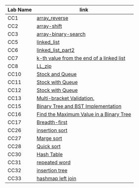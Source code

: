 | Lab Name       | link |
| ----------- | ----------- |
| CC1| [array_reverse](data_structures_and_algorithms/challenges/array-reverse/readme.md)|
| CC2| [array-shift](data_structures_and_algorithms/challenges/array-shift/array-shift.md)|
| CC3| [array-binary-search](data_structures_and_algorithms/challenges/array-binary-search/array-binary-search.md)|
| CC5| [linked_list](data_structures_and_algorithms/Data_Structures/linked_list/readmdLinkedList.md)|
| CC6| [linked_list_part2](data_structures_and_algorithms/Data_Structures/linked_list/CC6readme.md)|
| CC7| [k-th value from the end of a linked list](data_structures_and_algorithms/Data_Structures/linked_list/CC7readme.md)|
| CC8| [LL_zip](data_structures_and_algorithms/challenges/ll_zip/README.md)|
| CC10| [Stock and Queue](data_structures_and_algorithms/challenges/queue_with_stacks/queue_with_stacks.md)|
| CC11| [Stock with Queue](data_structures_and_algorithms/challenges/queue_with_stacks/queue_with_stacks.md)|
| CC12| [Stock with Queue](data_structures_and_algorithms/challenges/queue_with_stacks/queue_with_stacks.md)|
| CC13| [Multi-bracket Validation.](data_structures_and_algorithms/challenges/multi_bracket_validation/multi_bracket_validation.md)|
| CC15| [Binary Tree and BST Implementation](data_structures_and_algorithms/Data_Structures/trees/treeREADME.md)|
| CC16| [Find the Maximum Value in a Binary Tree](data_structures_and_algorithms/Data_Structures/trees/find_max_tree.md)|Breadth-first
| CC17| [Breadth-first](data_structures_and_algorithms/Data_Structures/trees/find_max_tree.md)|
| CC26| [insertion sort](data_structures_and_algorithms/challenges/insertion_sort/insertion_sort.md)|
| CC27| [Marge sort](data_structures_and_algorithms/challenges/marge_sort/CC27READ.md)|
| CC28| [Quick sort](data_structures_and_algorithms/challenges/quick_sort/readme_quick_sort.md)|
| CC30| [Hash Table](data_structures_and_algorithms/Data_Structures/hashtable/READMEhashtable.md)|
| CC31| [ repeated word](data_structures_and_algorithms/challenges/repeated_word/read_repeated_word.md)|
| CC32| [insertion tree](data_structures_and_algorithms/challenges/tree%20intersection/read_tree_intersection.md)|
| CC33| [hashmap left join](data_structures_and_algorithms/challenges/left_joint/read_left_joint.md)|

